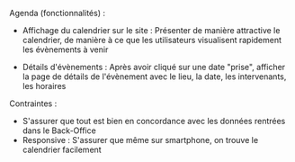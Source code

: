 Agenda (fonctionnalités) :

- Affichage du calendrier sur le site :
    Présenter de manière attractive le calendrier, de manière à ce que les utilisateurs visualisent rapidement les évènements à venir

- Détails d'évènements : 
    Après avoir cliqué sur une date "prise", afficher la page de détails de l'évènement avec le lieu, la date, les intervenants, les horaires

Contraintes :

- S'assurer que tout est bien en concordance avec les données rentrées dans le Back-Office
- Responsive :
    S'assurer que même sur smartphone, on trouve le calendrier facilement